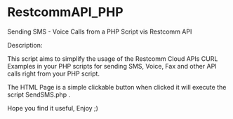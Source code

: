 # RestcommAPI_PHP
Sending SMS - Voice Calls from a PHP Script vis Restcomm API

Description: 

This script aims to simplify the usage of the Restcomm Cloud APIs CURL Examples in your PHP scripts for sending SMS, Voice, Fax and other API calls
right from your PHP script.

The HTML Page is a simple clickable button when clicked it will execute the script SendSMS.php .


Hope you find it useful, Enjoy ;)
